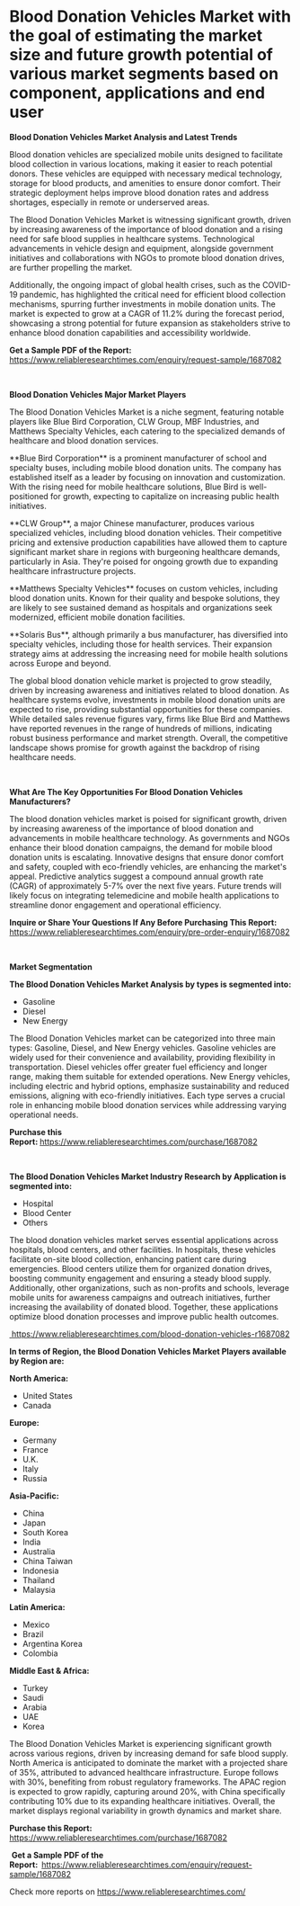 <p><h1>Blood Donation Vehicles Market with the goal of estimating the market size and future growth potential of various market segments based on component, applications and end user</h1></p><p><strong>Blood Donation Vehicles Market Analysis and Latest Trends</strong></p>
<p><p>Blood donation vehicles are specialized mobile units designed to facilitate blood collection in various locations, making it easier to reach potential donors. These vehicles are equipped with necessary medical technology, storage for blood products, and amenities to ensure donor comfort. Their strategic deployment helps improve blood donation rates and address shortages, especially in remote or underserved areas.</p><p>The Blood Donation Vehicles Market is witnessing significant growth, driven by increasing awareness of the importance of blood donation and a rising need for safe blood supplies in healthcare systems. Technological advancements in vehicle design and equipment, alongside government initiatives and collaborations with NGOs to promote blood donation drives, are further propelling the market.</p><p>Additionally, the ongoing impact of global health crises, such as the COVID-19 pandemic, has highlighted the critical need for efficient blood collection mechanisms, spurring further investments in mobile donation units. The market is expected to grow at a CAGR of 11.2% during the forecast period, showcasing a strong potential for future expansion as stakeholders strive to enhance blood donation capabilities and accessibility worldwide.</p></p>
<p><strong>Get a Sample PDF of the Report:&nbsp;</strong> <a href="https://www.reliableresearchtimes.com/enquiry/request-sample/1687082?utm_campaign=3492&utm_medium=2&utm_source=Github&utm_content=ia&utm_term=26032025&utm_id=blood-donation-vehicles">https://www.reliableresearchtimes.com/enquiry/request-sample/1687082</a></p>
<p>&nbsp;</p>
<p><strong>Blood Donation Vehicles Major Market Players</strong></p>
<p><p>The Blood Donation Vehicles Market is a niche segment, featuring notable players like Blue Bird Corporation, CLW Group, MBF Industries, and Matthews Specialty Vehicles, each catering to the specialized demands of healthcare and blood donation services. </p><p>**Blue Bird Corporation** is a prominent manufacturer of school and specialty buses, including mobile blood donation units. The company has established itself as a leader by focusing on innovation and customization. With the rising need for mobile healthcare solutions, Blue Bird is well-positioned for growth, expecting to capitalize on increasing public health initiatives.</p><p>**CLW Group**, a major Chinese manufacturer, produces various specialized vehicles, including blood donation vehicles. Their competitive pricing and extensive production capabilities have allowed them to capture significant market share in regions with burgeoning healthcare demands, particularly in Asia. They're poised for ongoing growth due to expanding healthcare infrastructure projects.</p><p>**Matthews Specialty Vehicles** focuses on custom vehicles, including blood donation units. Known for their quality and bespoke solutions, they are likely to see sustained demand as hospitals and organizations seek modernized, efficient mobile donation facilities.</p><p>**Solaris Bus**, although primarily a bus manufacturer, has diversified into specialty vehicles, including those for health services. Their expansion strategy aims at addressing the increasing need for mobile health solutions across Europe and beyond.</p><p>The global blood donation vehicle market is projected to grow steadily, driven by increasing awareness and initiatives related to blood donation. As healthcare systems evolve, investments in mobile blood donation units are expected to rise, providing substantial opportunities for these companies. While detailed sales revenue figures vary, firms like Blue Bird and Matthews have reported revenues in the range of hundreds of millions, indicating robust business performance and market strength. Overall, the competitive landscape shows promise for growth against the backdrop of rising healthcare needs.</p></p>
<p>&nbsp;</p>
<p><strong>What Are The Key Opportunities For Blood Donation Vehicles Manufacturers?</strong></p>
<p><p>The blood donation vehicles market is poised for significant growth, driven by increasing awareness of the importance of blood donation and advancements in mobile healthcare technology. As governments and NGOs enhance their blood donation campaigns, the demand for mobile blood donation units is escalating. Innovative designs that ensure donor comfort and safety, coupled with eco-friendly vehicles, are enhancing the market's appeal. Predictive analytics suggest a compound annual growth rate (CAGR) of approximately 5-7% over the next five years. Future trends will likely focus on integrating telemedicine and mobile health applications to streamline donor engagement and operational efficiency.</p></p>
<p><strong>Inquire or Share Your Questions If Any Before Purchasing This Report:</strong> <a href="https://www.reliableresearchtimes.com/enquiry/pre-order-enquiry/1687082?utm_campaign=3492&utm_medium=2&utm_source=Github&utm_content=ia&utm_term=26032025&utm_id=blood-donation-vehicles">https://www.reliableresearchtimes.com/enquiry/pre-order-enquiry/1687082</a></p>
<p>&nbsp;</p>
<p><strong>Market Segmentation</strong></p>
<p><strong>The Blood Donation Vehicles Market Analysis by types is segmented into:</strong></p>
<p><ul><li>Gasoline</li><li>Diesel</li><li>New Energy</li></ul></p>
<p><p>The Blood Donation Vehicles market can be categorized into three main types: Gasoline, Diesel, and New Energy vehicles. Gasoline vehicles are widely used for their convenience and availability, providing flexibility in transportation. Diesel vehicles offer greater fuel efficiency and longer range, making them suitable for extended operations. New Energy vehicles, including electric and hybrid options, emphasize sustainability and reduced emissions, aligning with eco-friendly initiatives. Each type serves a crucial role in enhancing mobile blood donation services while addressing varying operational needs.</p></p>
<p><strong>Purchase this Report:&nbsp;</strong><a href="https://www.reliableresearchtimes.com/purchase/1687082?utm_campaign=3492&utm_medium=2&utm_source=Github&utm_content=ia&utm_term=26032025&utm_id=blood-donation-vehicles">https://www.reliableresearchtimes.com/purchase/1687082</a></p>
<p>&nbsp;</p>
<p><strong>The Blood Donation Vehicles Market Industry Research by Application is segmented into:</strong></p>
<p><ul><li>Hospital</li><li>Blood Center</li><li>Others</li></ul></p>
<p><p>The blood donation vehicles market serves essential applications across hospitals, blood centers, and other facilities. In hospitals, these vehicles facilitate on-site blood collection, enhancing patient care during emergencies. Blood centers utilize them for organized donation drives, boosting community engagement and ensuring a steady blood supply. Additionally, other organizations, such as non-profits and schools, leverage mobile units for awareness campaigns and outreach initiatives, further increasing the availability of donated blood. Together, these applications optimize blood donation processes and improve public health outcomes.</p></p>
<p><a href="https://www.reliableresearchtimes.com/blood-donation-vehicles-r1687082?utm_campaign=3492&utm_medium=2&utm_source=Github&utm_content=ia&utm_term=26032025&utm_id=blood-donation-vehicles">&nbsp;https://www.reliableresearchtimes.com/blood-donation-vehicles-r1687082</a></p>
<p><strong>In terms of Region, the Blood Donation Vehicles Market Players available by Region are:</strong></p>
<p>
    <p> <strong> North America: </strong>
        <ul>
            <li>United States</li>
            <li>Canada</li>
        </ul>
        </p> 
    <p> <strong> Europe: </strong>
        <ul>
            <li>Germany</li>
            <li>France</li>
            <li>U.K.</li>
            <li>Italy</li>
            <li>Russia</li>
        </ul>
        </p> 
    <p> <strong> Asia-Pacific: </strong>
        <ul>
            <li>China</li>
            <li>Japan</li>
            <li>South Korea</li>
            <li>India</li>
            <li>Australia</li>
            <li>China Taiwan</li>
            <li>Indonesia</li>
            <li>Thailand</li>
            <li>Malaysia</li>
        </ul>
        </p> 
    <p> <strong> Latin America: </strong>
        <ul>
            <li>Mexico</li>
            <li>Brazil</li>
            <li>Argentina Korea</li>
            <li>Colombia</li>
        </ul>
        </p> 
    <p> <strong> Middle East & Africa: </strong>
        <ul>
            <li>Turkey</li>
            <li>Saudi</li>
            <li>Arabia</li>
            <li>UAE</li>
            <li>Korea</li>
        </ul>
    </p>
    </p>
<p><p>The Blood Donation Vehicles Market is experiencing significant growth across various regions, driven by increasing demand for safe blood supply. North America is anticipated to dominate the market with a projected share of 35%, attributed to advanced healthcare infrastructure. Europe follows with 30%, benefiting from robust regulatory frameworks. The APAC region is expected to grow rapidly, capturing around 20%, with China specifically contributing 10% due to its expanding healthcare initiatives. Overall, the market displays regional variability in growth dynamics and market share.</p></p>
<p><strong>Purchase this Report: </strong><a href="https://www.reliableresearchtimes.com/purchase/1687082?utm_campaign=3492&utm_medium=2&utm_source=Github&utm_content=ia&utm_term=26032025&utm_id=blood-donation-vehicles">https://www.reliableresearchtimes.com/purchase/1687082</a></p>
<p>&nbsp;<strong>Get a Sample PDF of the Report:&nbsp;&nbsp;</strong><a href="https://www.reliableresearchtimes.com/enquiry/request-sample/1687082?utm_campaign=3492&utm_medium=2&utm_source=Github&utm_content=ia&utm_term=26032025&utm_id=blood-donation-vehicles">https://www.reliableresearchtimes.com/enquiry/request-sample/1687082</a></p>
<p><strong></strong></p>
<p>Check more reports on <a href="https://www.reliableresearchtimes.com/?utm_campaign=3492&utm_medium=2&utm_source=Github&utm_content=ia&utm_term=26032025&utm_id=blood-donation-vehicles">https://www.reliableresearchtimes.com/</a></p>